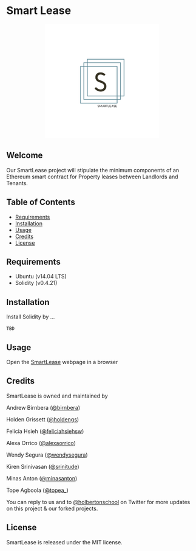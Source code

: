 # Smart Lease

<p align="center"><img src="SMARTLease.png" width="300px" /></p>

## Welcome
Our SmartLease project will stipulate the minimum components of an Ethereum smart contract for Property leases between Landlords and Tenants.

## Table of Contents
* [Requirements](#requirements)
* [Installation](#installation)
* [Usage](#usage)
* [Credits](#credits)
* [License](#license)

## Requirements
* Ubuntu (v14.04 LTS)
* Solidity (v0.4.21)

## Installation

Install Solidity by ...
```
TBD
```

## Usage
Open the [SmartLease](https://smartlease.github.io/Ethereum/) webpage in a browser

## Credits
SmartLease is owned and maintained by

Andrew Birnbera ([@birnbera](https://twitter.com/birnbera))

Holden Grissett ([@holdengs](https://twitter.com/holdengs))

Felicia Hsieh ([@feliciahsiehsw](https://twitter.com/feliciahsiehsw))

Alexa Orrico ([@alexaorrico](https://twitter.com/alexaorrico))

Wendy Segura ([@wendysegura](https://twitter.com/wendysegura))

Kiren Srinivasan ([@srinitude](https://twitter.com/srinitude))

Minas Anton ([@minasanton](https://twitter.com/minasanton))

Tope Agboola ([@topea_](https://twitter.com/topea_))

You can reply to us and to [@holbertonschool](https://twitter.com/holbertonschool) on Twitter for more updates on this project & our forked projects.

## License
SmartLease is released under the MIT license.
